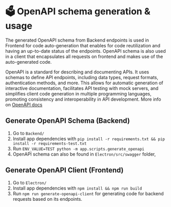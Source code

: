 # 🗳️ OpenAPI schema generation & usage

The generated OpenAPI schema from Backend endpoints is used in Frontend for code auto-generation that enables for code reutilization and having an up-to-date status of the endpoints. OpenAPI schema is also used in a client that encapsulates all requests on frontend and makes use of the auto-generated code.

OpenAPI is a standard for describing and documenting APIs. It uses schemas to define API endpoints, including data types, request formats, authentication methods, and more. This allows for automatic generation of interactive documentation, facilitates API testing with mock servers, and simplifies client code generation in multiple programming languages, promoting consistency and interoperability in API development. More info on [OpenAPI docs](https://swagger.io/specification/)


## Generate OpenAPI Schema (Backend)

1. Go to `Backend/`
2. Install app dependencies with `pip install -r requirements.txt && pip install -r requirements-test.txt`
3. Run `ENV_VALUE=TEST python -m app.scripts.generate_openapi`
4. OpenAPI schema can also be found in `Electron/src/swagger` folder,

## Generate OpenAPI Client (Frontend)

1. Go to `Electron/`
2. Install app dependencies with  `npm install && npm run build`
3. Run `npm run generate-openapi-client` for generating code for backend requests based on its endpoints.
